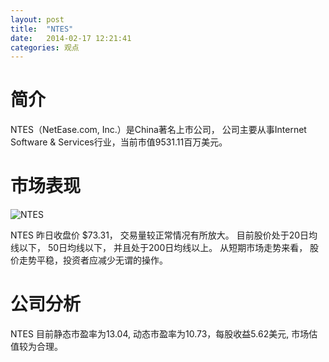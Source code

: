 ```yaml
---
layout: post
title:  "NTES"
date:   2014-02-17 12:21:41
categories: 观点
---
```


# 简介
NTES（NetEase.com, Inc.）是China著名上市公司，
公司主要从事Internet Software & Services行业，当前市值9531.11百万美元。

# 市场表现

![NTES](http://finviz.com/chart.ashx?t=NTES&ty=c&ta=1&p=d&s=l)

NTES 昨日收盘价 $73.31，
交易量较正常情况有所放大。
目前股价处于20日均线以下，
50日均线以下，
并且处于200日均线以上。
从短期市场走势来看，
股价走势平稳，投资者应减少无谓的操作。

# 公司分析
NTES 目前静态市盈率为13.04, 动态市盈率为10.73，每股收益5.62美元,
市场估值较为合理。
